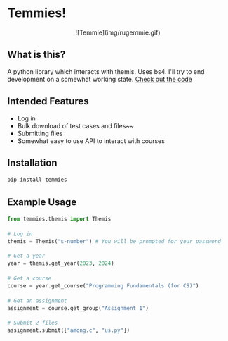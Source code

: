 # Temmies!
<center>![Temmie](img/rugemmie.gif)</center>


## What is this?
A python library which interacts with themis. Uses bs4. I'll try to end development on a somewhat working state. [Check out the code](https://github.com/Code-For-Groningen/temmies)

## Intended Features
* Log in
* Bulk download of test cases and files~~
* Submitting files
* Somewhat easy to use API to interact with courses

## Installation
```bash
pip install temmies
```

## Example Usage
```python
from temmies.themis import Themis

# Log in
themis = Themis("s-number") # You will be prompted for your password

# Get a year
year = themis.get_year(2023, 2024)

# Get a course
course = year.get_course("Programming Fundamentals (for CS)")

# Get an assignment
assignment = course.get_group("Assignment 1")

# Submit 2 files
assignment.submit(["among.c", "us.py"])
```



